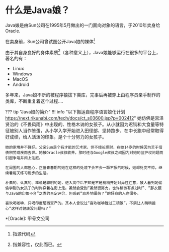 # 什么是Java娘？

Java娘是由Sun公司在1995年5月做出的一门面向对象的语言，于2010年卖身给 Oracle.

在卖身前，Sun公司曾试图公开Java娘的裸体[^2]

由于其自身良好的身体素质[^1]（各种意义上），Java娘能够运行在很多的平台上，著名的有：

- Linux
- Windows
- MacOS
- Android

多年来，Java娘不断的被程序猿拔下类库，完事后再被穿上由程序员亲手制作的类库，不断重复着这个过程....

??? tip "Java娘的简介"
    !!! info "以下搬运自程序语言娘化计划<https://next.rikunabi.com/tech/docs/ct_s03600.jsp?p=002412>"
    她仿佛是宫泽贤治的《不畏风雨》中出现的、性格木讷的女孩子。从小就因为迟钝和大食量等特征被别人当作笨蛋，从小学入学开始进入田径部、坚持跑步，在中长跑中经常取得好成绩，给人活泼的印象。是个十分努力的女孩子。
    
    她的家境并不算好。父亲Sun是个有才能的艺术家，但不擅长理财，在她14岁的时候因为苦于借债积劳成疾而去世。她被Oracle叔叔收养，那时还与Google叔叔之间因为对她的监护权问题而引起争端并闹上法庭。
    
    在周围的人都担心，正值青春期的她在这样的处境下会不会一蹶不振的时候，她却处变不惊，继续着每天练习跑步的生活。
    
    朴素的、认真的、难说是聪明的她，进入高中后不知是不是稍稍开始对异性在意，被人看到她偷偷学别的女孩子的时尚穿着在街上走。虽然会受到“虽然很努力，也许稍微有点过时”、“那衣服与Java的印象不合”之类的否定评价，但感到“意外地很萌？”的好意的人也很多。
    
    喜欢喝咖啡，只喝印度尼西亚产的。其本人曾说过“喜欢咖啡胜过三顿饭”，不禁让人稍稍担心“这样对健康没问题吗？”

[^1]: 指兼容性，仅此而已。
[^2]: 指源代码

*[Oracle]: 甲骨文公司
